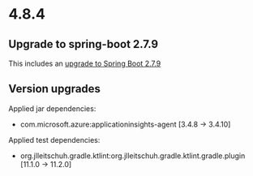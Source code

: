 # 4.8.4

## Upgrade to spring-boot 2.7.9

This includes an [upgrade to Spring Boot 2.7.9](https://github.com/spring-projects/spring-boot/releases/tag/v2.7.9)

## Version upgrades

Applied jar dependencies:
- com.microsoft.azure:applicationinsights-agent [3.4.8 -> 3.4.10]

Applied test dependencies:
- org.jlleitschuh.gradle.ktlint:org.jlleitschuh.gradle.ktlint.gradle.plugin [11.1.0 -> 11.2.0]

